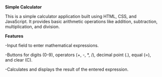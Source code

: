 **Simple Calculator**

This is a simple calculator application built using HTML, CSS, and JavaScript. It provides basic arithmetic operations like addition, subtraction, multiplication, and division.


**Features**

-Input field to enter mathematical expressions.

-Buttons for digits (0-9), operators (+, -, *, /), decimal point (.), equal (=), and clear (C).

-Calculates and displays the result of the entered expression.

